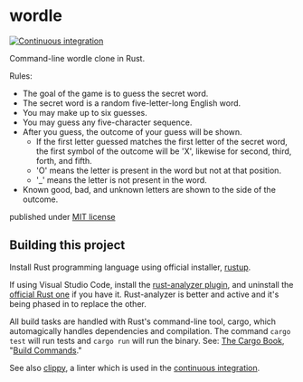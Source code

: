 # wordle

[![Continuous integration](https://github.com/jackwillis/wordle/actions/workflows/rust.yml/badge.svg)](https://github.com/jackwillis/wordle/actions/workflows/rust.yml)

Command-line wordle clone in Rust.

Rules:
* The goal of the game is to guess the secret word.
* The secret word is a random five-letter-long English word.
* You may make up to six guesses.
* You may guess any five-character sequence.
* After you guess, the outcome of your guess will be shown.  
    * If the first letter guessed matches the first letter of the secret word, the first symbol of the outcome will be 'X', likewise for second, third, forth, and fifth.
    * 'O' means the letter is present in the word but not at that position.
    * '_' means the letter is not present in the word.
* Known good, bad, and unknown letters are shown to the side of the outcome.

published under [MIT license](LICENSE)

## Building this project

Install Rust programming language using official installer, [rustup](https://rustup.rs/).

If using Visual Studio Code, install the
[rust-analyzer plugin](https://marketplace.visualstudio.com/items?itemName=matklad.rust-analyzer),
and uninstall the [official Rust one](https://marketplace.visualstudio.com/items?itemName=rust-lang.rust) if you have it.
Rust-analyzer is better and active and it's being phased in to replace the other.

All build tasks are handled with Rust's command-line tool, cargo,
which automagically handles dependencies and compilation.
The command `cargo test` will run tests and `cargo run` will run the binary.
See: [The Cargo Book](https://doc.rust-lang.org/cargo/index.html),
"[Build Commands](https://doc.rust-lang.org/cargo/commands/build-commands.html)." 

See also [clippy](https://github.com/rust-lang/rust-clippy),
a linter which is used in the
[continuous integration](https://github.com/jackwillis/wordle/actions/workflows/rust.yml).
